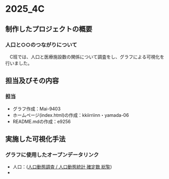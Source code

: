 # 2025_4C  

## 制作したプロジェクトの概要  
### 人口と○○のつながりについて
　C班では、人口と医療施設数の関係について調査をし、グラフによる可視化を行いました。
　

## 担当及びその内容  
### 担当
  * グラフ作成：Mai-9403
  * ホームページ(index.html)の作成：kkiirriinn・yamada-06
  * README.mdの作成：e9256

## 実施した可視化手法  
### グラフに使用したオープンデータリンク
  * 人口：([人口動態調査 / 人口動態統計 確定数 総覧](https://www.e-stat.go.jp/stat-search/database?page=1&layout=datalist&cycle=7&toukei=00450011&tstat=000001028897&tclass1=000001053058&tclass2=000001053061&tclass3=000001053063&tclass4val=0&statdisp_id=0003411562))
  * 

